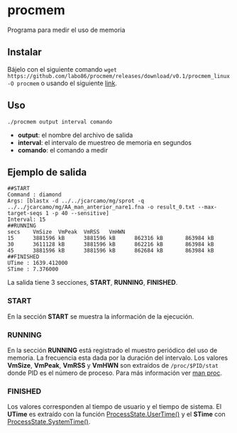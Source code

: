 # procmem
Programa para medir el uso de memoria

## Instalar
Bájelo con el siguiente comando
```wget https://github.com/labo86/procmem/releases/download/v0.1/procmem_linux -O procmem```
o usando el siguiente [link](https://github.com/labo86/procmem/releases/download/v0.1/procmem_linux).

## Uso
`./procmem output interval comando`
 - __output__: el nombre del archivo de salida
 - __interval__:  el intervalo de muestreo de memoria en segundos
 - __comando__: el comando a medir
 
## Ejemplo de salida
```
##START
Command : diamond
Args: [blastx -d ../../jcarcamo/mg/sprot -q ../../jcarcamo/mg/AA_man_anterior_nare1.fna -o result_0.txt --max-target-seqs 1 -p 40 --sensitive]
Interval: 15
##RUNNING
secs    VmSize  VmPeak  VmRSS   VmHWN
15      3881596 kB      3881596 kB      862316 kB       863984 kB
30      3611128 kB      3881596 kB      862216 kB       863984 kB
45      3881596 kB      3881596 kB      862684 kB       863984 kB
##FINISHED
UTime : 1639.412000
STime : 7.376000
```

La salida tiene 3 secciones, __START__, __RUNNING__, __FINISHED__.
### START
En la sección __START__ se muestra la información de la ejecución.

### RUNNING
En la sección __RUNNING__ está registrado el muestro periódico del uso de memoria. La frecuencia esta dada por la duración del intervalo.
Los valores __VmSize__, __VmPeak__, __VmRSS__ y __VmHWN__ son extraídos de `/proc/$PID/stat` donde PID es el número de proceso. Para más información ver [man proc](https://man7.org/linux/man-pages/man5/proc.5.html).

### FINISHED
Los valores corresponden al tiempo de usuario y el tiempo de sistema. El __UTime__ es extraído con la función [ProcessState.UserTime()](https://golang.org/pkg/os/#ProcessState.UserTime) y el __STime__ con [ProcessState.SystemTime()](https://golang.org/pkg/os/#ProcessState.SystemTime).


